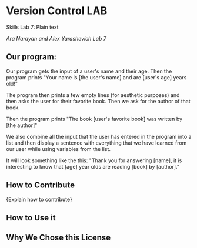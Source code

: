 # Version Control LAB
Skills Lab 7: Plain text

_Ara Narayan and Alex Yarashevich Lab 7_

## Our program: 
Our program gets the input of a user's name and their age. 
Then the program prints "Your name is [the user's name] and are [user's age] years old!"

The program then prints a few empty lines (for aesthetic purposes) and then asks the user for their favorite book. Then we ask for the author of that book. 

Then the program prints "The book [user's favorite book] was written by [the author]" 

We also combine all the input that the user has entered in the program into a list and then display a sentence with everything that we have learned from our user
while using variables from the list.

It will look something like the this:
"Thank you for answering [name], it is interesting to know that [age] year olds are reading [book] by [author]."


## How to Contribute
 {Explain how to contribute}

## How to Use it

## Why We Chose this License 
